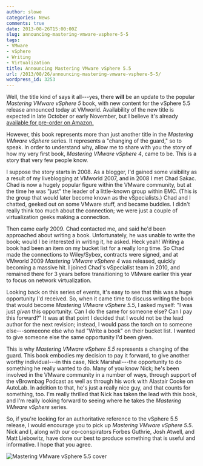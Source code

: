 ```yaml
---
author: slowe
categories: News
comments: true
date: 2013-08-26T15:00:00Z
slug: announcing-mastering-vmware-vsphere-5-5
tags:
- VMware
- vSphere
- Writing
- Virtualization
title: Announcing Mastering VMware vSphere 5.5
url: /2013/08/26/announcing-mastering-vmware-vsphere-5-5/
wordpress_id: 3253
---
```


Well, the title kind of says it all---yes, there **will** be an update to the popular _Mastering VMware vSphere 5_ book, with new content for the vSphere 5.5 release announced today at VMworld. Availability of the new title is expected in late October or early November, but I believe it's already [available for pre-order on Amazon.](http://www.amazon.com/Mastering-VMware-vSphere-Scott-Lowe/dp/1118661141/ref=sr_1_3/183-8467773-3754858?ie=UTF8&qid=1377463800&sr=8-3&keywords=mastering+vmware+vsphere)

However, this book represents more than just another title in the _Mastering VMware vSphere_ series. It represents a "changing of the guard," so to speak. In order to understand why, allow me to share with you the story of how my very first book, _Mastering VMware vSphere 4_, came to be. This is a story that very few people know.

I suppose the story starts in 2008. As a blogger, I'd gained some visibility as a result of my liveblogging at VMworld 2007, and in 2008 I met Chad Sakac. Chad is now a hugely popular figure within the VMware community, but at the time he was "just" the leader of a little-known group within EMC. (This is the group that would later become known as the vSpecialists.) Chad and I chatted, geeked out on some VMware stuff, and became buddies. I didn't really think too much about the connection; we were just a couple of virtualization geeks making a connection.

Then came early 2009. Chad contacted me, and said he'd been approached about writing a book. Unfortunately, he was unable to write the book; would I be interested in writing it, he asked. Heck yeah! Writing a book had been an item on my bucket list for a really long time. So Chad made the connections to Wiley/Sybex, contracts were signed, and at VMworld 2009 _Mastering VMware vSphere 4_ was released, quickly becoming a massive hit. I joined Chad's vSpecialist team in 2010, and remained there for 3 years before transitioning to VMware earlier this year to focus on network virtualization.

Looking back on this series of events, it's easy to see that this was a huge opportunity I'd received. So, when it came time to discuss writing the book that would become _Mastering VMware vSphere 5.5_, I asked myself: "I was just _given_ this opportunity. Can I do the same for someone else? Can I pay this forward?" It was at that point I decided that I would not be the lead author for the next revision; instead, I would pass the torch on to someone else---someeone else who had "Write a book" on their bucket list. I wanted to give someone else the same opportunity I'd been given.

This is why _Mastering VMware vSphere 5.5_ represents a changing of the guard. This book embodies my decision to pay it forward, to give another worthy individual---in this case, Nick Marshall---the opportunity to do something he really wanted to do. Many of you know Nick; he's been involved in the VMware community in a number of ways, through support of the vBrownbag Podcast as well as through his work with Alastair Cooke on AutoLab. In addition to that, he's just a really nice guy, and that counts for something, too. I'm really thrilled that Nick has taken the lead with this book, and I'm really looking forward to seeing where he takes the _Mastering VMware vSphere_ series.

So, if you're looking for an authoritative reference to the vSphere 5.5 release, I would encourage you to pick up _Mastering VMware vSphere 5.5_. Nick and I, along with our co-conspirators Forbes Guthrie, Josh Atwell, and Matt Liebowitz, have done our best to produce something that is useful and informative. I hope that you agree.

![Mastering VMware vSphere 5.5 cover](/public/img/mastering-vsphere-55-cover.jpg)
